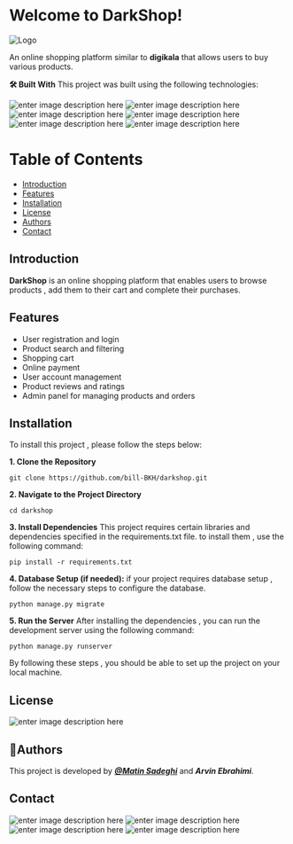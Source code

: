 # Welcome to DarkShop!
![Logo](https://images.crunchbase.com/image/upload/c_pad,f_auto,q_auto:eco,dpr_1/c8ruke1q5efsrfyfrarc)

An online shopping platform similar to **digikala** that allows users to buy various products.

**🛠 Built With**
This project was built using the following technologies:

![enter image description here](https://img.shields.io/badge/Django-092E20?style=for-the-badge&logo=django&logoColor=green)
![enter image description here](https://img.shields.io/badge/HTML5-E34F26?style=for-the-badge&logo=html5&logoColor=white)
![enter image description here](https://img.shields.io/badge/CSS3-1572B6?style=for-the-badge&logo=css3&logoColor=white)
![enter image description here](https://img.shields.io/badge/JavaScript-323330?style=for-the-badge&logo=javascript&logoColor=F7DF1E)
![enter image description here](https://img.shields.io/badge/Bootstrap-563D7C?style=for-the-badge&logo=bootstrap&logoColor=white)
![enter image description here](https://img.shields.io/badge/Sqlite-003B57?style=for-the-badge&logo=sqlite&logoColor=white)

# Table of Contents

- [Introduction](#introduction)
- [Features](#features)
- [Installation](#installation)
- [License](#license)
 - [Authors](#🚀authors)
 - [Contact](#contact)

## Introduction

**DarkShop** is an online shopping platform that enables users to browse products , add them to their cart and complete their purchases.

## Features

 - User registration and login
 - Product search and filtering
 - Shopping cart
 - Online payment
 - User account management
 - Product reviews and ratings
 - Admin panel for managing products and orders

## Installation
To install this project , please follow the steps below:

 **1. Clone the Repository**
 
    git clone https://github.com/bill-BKH/darkshop.git

**2. Navigate to the Project Directory**

    cd darkshop
    
**3. Install Dependencies**
This project requires certain libraries and dependencies specified in the requirements.txt file.
to install them , use the following command:

    pip install -r requirements.txt

**4. Database Setup (if needed):**
if your project requires database setup , follow the necessary steps to configure the database.

    python manage.py migrate

**5. Run the Server**
After installing the dependencies , you can run the development server using the following command:

    python manage.py runserver
By following these steps , you should be able to set up the project on your local machine.

## License
![enter image description here](https://img.shields.io/badge/Unlicense-green?style=for-the-badge&logo=unlicense&logoColor=white)

## 🚀Authors
This project is developed by ***[@Matin Sadeghi](https://github.com/MatinSadeghii)*** and ***Arvin Ebrahimi***.

## Contact
![enter image description here](https://img.shields.io/badge/Telegram-2CA5E0?style=for-the-badge&logo=telegram&logoColor=white) ![enter image description here](https://img.shields.io/badge/GitHub-100000?style=for-the-badge&logo=github&logoColor=white)   ![enter image description here](https://img.shields.io/badge/Gmail-D14836?style=for-the-badge&logo=gmail&logoColor=white) ![enter image description here](https://img.shields.io/badge/X-000000?style=for-the-badge&logo=x&logoColor=white)